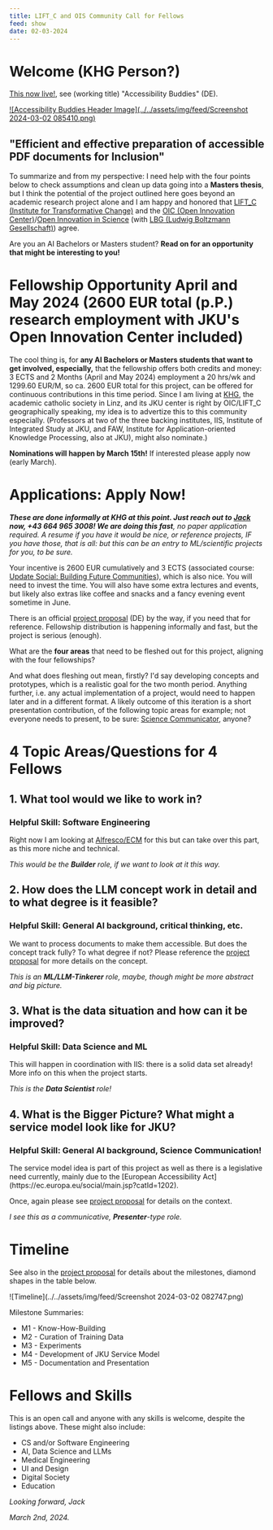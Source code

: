 ```yaml
---
title: LIFT_C and OIS Community Call for Fellows
feed: show
date: 02-03-2024
---
```

# Welcome (**KHG Person?**)

[This now live!](https://www.jku.at/lit-open-innovation-center/open-innovation-in-science/community-call/challenges/), see (working title) "Accessibility Buddies" (DE).

[![Accessibility Buddies Header Image](../../assets/img/feed/Screenshot 2024-03-02 085410.png)](https://www.jku.at/lit-open-innovation-center/open-innovation-in-science/community-call/challenges/)

## "Efficient and effective preparation of accessible PDF documents for Inclusion"

To summarize and from my perspective: I need help with the four points below to check assumptions and clean up data going into a **Masters thesis**, but I think the potential of the project outlined here goes beyond an academic research project alone and I am happy and honored that [LIFT_C (Institute for Transformative Change)](https://www.jku.at/lift-c/) and the [OIC (Open Innovation Center)](https://www.jku.at/campus/der-jku-campus/campusfuehrung/self-guided-jku-campus-tour/oic/)/[Open Innovation in Science](https://www.jku.at/lit-open-innovation-center/open-innovation-in-science/) (with [LBG (Ludwig Boltzmann Gesellschaft)](https://ois.lbg.ac.at/)) agree.

Are you an AI Bachelors or Masters student? **Read on for an opportunity that might be interesting to you!**

# Fellowship Opportunity April and May 2024 (2600 EUR total (p.P.) research employment with JKU's Open Innovation Center included)

The cool thing is, for **any AI Bachelors or Masters students that want to get involved, especially,** that the fellowship offers both credits and money: 3 ECTS and 2 Months (April and May 2024) employment a 20 hrs/wk and 1299.60 EUR/M, so ca. 2600 EUR total for this project, can be offered for continuous contributions in this time period. Since I am living at [KHG](https://www.dioezese-linz.at/khg/leben), the academic catholic society in Linz, and its JKU center is right by OIC/LIFT_C geographically speaking, my idea is to advertize this to this community especially. (Professors at two of the three backing institutes, IIS, Institute of Integrated Study at JKU, and FAW, Institute for Application-oriented Knowledge Processing, also at JKU), might also nominate.)

**Nominations will happen by March 15th!** If interested please apply now (early March).
# Applications: Apply Now!

***These are done informally at KHG at this point. Just reach out to [Jack](mailto:jack.heseltine@gmail.com) now, +43 664 965 3008! We are doing this fast**, no paper application required. A resume if you have it would be nice, or reference projects, IF you have those, that is all: but this can be an entry to ML/scientific projects for you, to be sure.*

Your incentive is 2600 EUR cumulatively and 3 ECTS (associated course: [Update Social: Building Future Communities](https://www.jku.at/lit-open-innovation-center/open-innovation-in-science/lehre-und-weiterbildung/updatesocial/)), which is also nice. You will need to invest the time. You will also have some extra lectures and events, but likely also extras like coffee and snacks and a fancy evening event sometime in June.

There is an official [project proposal](../../assets/pdf/JKU_CommunityCall_Antrag_Final_Rework.pdf) (DE) by the way, if you need that for reference. Fellowship distribution is happening informally and fast, but the project is serious (enough).

What are the **four areas** that need to be fleshed out for this project, aligning with the four fellowships? 

And what does fleshing out mean, firstly? I'd say developing concepts and prototypes, which is a realistic goal for the two month period. Anything further, i.e. any actual implementation of a project, would need to happen later and in a different format. A likely outcome of this iteration is a short presentation contribution, of the following topic areas for example; not everyone needs to present, to be sure: [Science Communicator](#science-communicator), anyone?

# 4 Topic Areas/Questions for 4 Fellows

## 1. What tool would we like to work in? 

### Helpful Skill: Software Engineering

Right now I am looking at [Alfresco/ECM](/) for this but can take over this part, as this more niche and technical. 

*This would be the **Builder** role, if we want to look at it this way.*

## 2. How does the LLM concept work in detail and to what degree is it feasible?

### Helpful Skill: General AI background, critical thinking, etc.

We want to process documents to make them accessible. But does the concept track fully? To what degree if not? Please reference the [project proposal](../../assets/pdf/JKU_CommunityCall_Antrag_Final_Rework.pdf) for more details on the concept. 

*This is an **ML/LLM-Tinkerer** role, maybe, though might be more abstract and big picture.*

## 3. What is the data situation and how can it be improved?

### Helpful Skill: Data Science and ML

This will happen in coordination with IIS: there is a solid data set already! More info on this when the project starts. 

*This is the **Data Scientist** role!*

## 4. What is the Bigger Picture? What might a service model look like for JKU?

### Helpful Skill: General AI background, Science Communication!

<div id="science-communicator">The service model idea is part of this project as well as there is a legislative need currently, mainly  due to the [European Accessibility Act](https://ec.europa.eu/social/main.jsp?catId=1202).</div>

Once, again please see [project proposal](../../assets/pdf/JKU_CommunityCall_Antrag_Final_Rework.pdf) for details on the context.

*I see this as a communicative, **Presenter**-type role.*

# Timeline

See also in the [project proposal](../../assets/pdf/JKU_CommunityCall_Antrag_Final_Rework.pdf) for details about the milestones, diamond shapes in the table below.

![Timeline](../../assets/img/feed/Screenshot 2024-03-02 082747.png)

Milestone Summaries:

* M1 - Know-How-Building
* M2 - Curation of Training Data
* M3 - Experiments
* M4 - Development of JKU Service Model
* M5 - Documentation and Presentation

# Fellows and Skills

This is an open call and anyone with any skills is welcome, despite the listings above. These might also include:

* CS and/or Software Engineering
* AI, Data Science and LLMs
* Medical Engineering
* UI and Design
* Digital Society
* Education

*Looking forward, Jack*

*March 2nd, 2024.*




